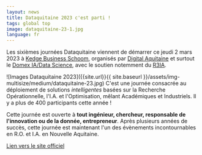 ```yaml
---
layout: news
title: Dataquitaine 2023 c'est parti ! 
tags: global top  
image: dataquitaine-23-1.jpg
language: fr 
---
```


Les sixièmes journées Dataquitaine viennent de démarrer ce jeudi 2 mars 2023 à [Kedge Business Schoom](https://kedge.edu/l-ecole/les-campus/bordeaux), organisés par [Digital Aquitaine](https://www.digital-aquitaine.com/) et surtout le [Domex IA/Data Science](https://www.iadatascience.fr/), avec le soutien notemment du [R3IA](https://www.r3ia.fr).

![Images Dataquitaine 2023]({{site.url}}{{ site.baseurl }}/assets/img-multisize/medium/dataquitaine-23.jpg)
C'est une journée consacrée au déploiement de solutions *intelligentes* basées sur la Recherche Opérationnelle, l'I.A. et l'Optimisation, mêlant Académiques et Industriels. Il y a plus de 400 participants cette année !

Cette journée est ouverte à **tout ingénieur, chercheur, responsable de l'innovation ou de la donnée, entrepreneur**. Après plusieurs années de succès, cette journée est maintenant l'un des évènements incontournables en R.O. et I.A. en Nouvelle Aquitaine. 

[Lien vers le site officiel](https://www.dataquitaine.com/2023)
